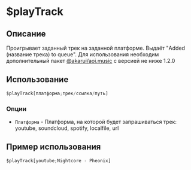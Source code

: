 # $playTrack

## Описание
Проигрывает заданный трек на заданной платформе. Выдаёт "Added (название трека) to queue". Для использования необходим дополнительный пакет [@akarui/aoi.music](https://npmjs.org/@akarui/aoi.music) с версией не ниже 1.2.0

## Использование
```js
$playTrack[платформа;трек/ссылка/путь]
```

### Опции
- `Платформа` - Платформа, на которой будет запрашиваться трек: youtube, soundcloud, spotify, localfile, url

## Пример использования
```js
$playTrack[youtube;Nightcore - Pheonix]
```
